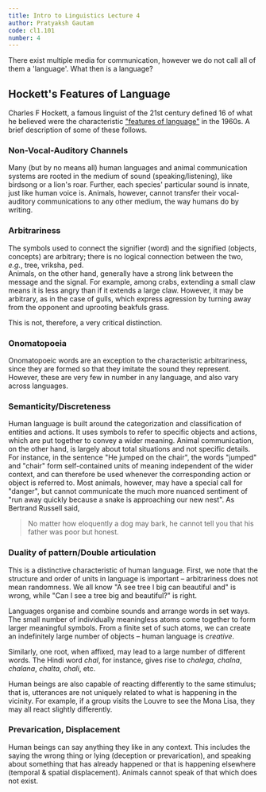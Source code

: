 ```yaml
---
title: Intro to Linguistics Lecture 4
author: Pratyaksh Gautam
code: cl1.101
number: 4
---
```


There exist multiple media for communication, however we do not call all of them a 'language'. What then is a language?

## Hockett's Features of Language
Charles F Hockett, a famous linguist of the 21st century defined 16 of what he believed were the characteristic ["features of language"](https://en.wikipedia.org/wiki/Hockett%27s_design_features) in the 1960s. A brief description of some of these follows.

### Non-Vocal-Auditory Channels
Many (but by no means all) human languages and animal communication systems are rooted in the medium of sound (speaking/listening), like birdsong or a lion's roar. Further, each species' particular sound is innate, just like human voice is. Animals, however, cannot transfer their vocal-auditory communications to any other medium, the way humans do by writing.

### Arbitrariness
The symbols used to connect the signifier (word) and the signified (objects, concepts) are arbitrary; there is no logical connection between the two, *e.g.*, tree, vriksha, ped.  
Animals, on the other hand, generally have a strong link between the message and the signal. For example, among crabs, extending a small claw means it is less angry than if it extends a large claw. However, it may be arbitrary, as in the case of gulls, which express agression by turning away from the opponent and uprooting beakfuls grass.

This is not, therefore, a very critical distinction.

### Onomatopoeia
Onomatopoeic words are an exception to the characteristic arbitrariness, since they are formed so that they imitate the sound they represent. However, these are very few in number in any language, and also vary across languages.

### Semanticity/Discreteness
Human language is built around the categorization and classification of entities and actions. It uses symbols to refer to specific objects and actions, which are put together to convey a wider meaning. Animal communication, on the other hand, is largely about total situations and not specific details.  
For instance, in the sentence "He jumped on the chair", the words "jumped" and "chair" form self-contained units of meaning independent of the wider context, and can therefore be used whenever the corresponding action or object is referred to. Most animals, however, may have a special call for "danger", but cannot communicate the much more nuanced sentiment of "run away quickly because a snake is approaching our new nest". As Bertrand Russell said,

> No matter how eloquently a dog may bark, he cannot tell you that his father was poor but honest.

### Duality of pattern/Double articulation
This is a distinctive characteristic of human language. First, we note that the structure and order of units in language is important – arbitrariness does not mean randomness. We all know "A see tree I big can beautiful and" is wrong, while "Can I see a tree big and beautiful?" is right.  

Languages organise and combine sounds and arrange words in set ways. The small number of individually meaningless atoms come together to form larger meaningful symbols.
From a finite set of such atoms, we can create an indefinitely large number of objects – human language is *creative*.

Similarly, one root, when affixed, may lead to a large number of different words. The Hindi word *chal*, for instance, gives rise to *chalega*, *chalna*, *chalana*, *chalta*, *chali*, etc.

Human beings are also capable of reacting differently to the same stimulus; that is, utterances are not uniquely related to what is happening in the vicinity. For example, if a group visits the Louvre to see the Mona Lisa, they may all react slightly differently.

### Prevarication, Displacement
Human beings can say anything they like in any context. This includes the saying the wrong thing or lying (deception or prevarication), and speaking about something that has already happened or that is happening elsewhere (temporal & spatial displacement). Animals cannot speak of that which does not exist.

